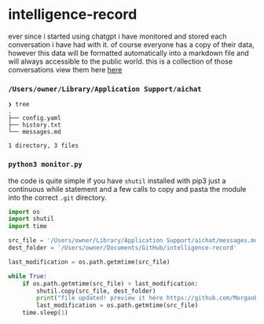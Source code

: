 # intelligence-record

ever since i started using chatgpt i have monitored and stored each conversation i have had with it.  of course everyone has a copy of their data, however this data will be formatted automatically into a markdown file and will always accessible to the public world. this is a collection of those conversations view them here [here](./messages.md)

### `/Users/owner/Library/Application Support/aichat`

```
❯ tree
.
├── config.yaml
├── history.txt
└── messages.md

1 directory, 3 files
```

###  `python3 monitor.py`

the code is quite simple if you have `shutil` installed with pip3 just a continuous while statement and a few calls to copy and pasta the module into the correct `.git` directory.

```python
import os
import shutil
import time

src_file = '/Users/owner/Library/Application Support/aichat/messages.md'
dest_folder = '/Users/owner/Documents/GitHub/intelligence-record'

last_modification = os.path.getmtime(src_file)

while True:
    if os.path.getmtime(src_file) > last_modification:
        shutil.copy(src_file, dest_folder)
        print("file updated! preview it here https://github.com/MorganBergen/intelligence-record.git")
        last_modification = os.path.getmtime(src_file)
    time.sleep(1)
```
